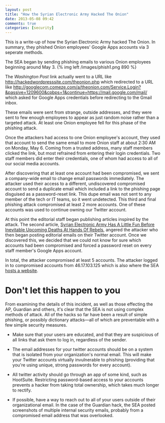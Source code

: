 ```yaml
---
layout: post
title: "How the Syrian Electronic Army Hacked The Onion"
date: 2013-05-08 09:42
comments: true
categories: [security]
---
```

This is a write-up of how the Syrian Electronic Army hacked The Onion. In summary, they phished Onion employees' Google Apps accounts via 3 seperate methods.

The SEA began by sending phishing emails to various Onion employees beginning around May 3.
{% img left /images/phish1.png 890 %}

The _Washington Post_ link actually went to a URL like
    http://hackedwordpresssite.com/theonion.php
which redirected to a URL like
    http://googlecom.comeze.com/a/theonion.com/Service.Login?&passive=1209600&cpbps=1&continue=https://mail.google.com/mail/
which asked for Google Apps credentials before redirecting to the Gmail inbox.

These emails were sent from strange, outside addresses, and they were sent to few enough employees to appear as just random noise rather than a targeted attack.
At least one Onion employee fell for this phase of the phishing attack.

Once the attackers had access to one Onion employee's account, they used that account to send the same email to more Onion staff at about 2:30 AM on Monday, May 6. Coming from a trusted address, many staff members clicked the link, but most refrained from entering their login credentials. Two staff members did enter their credentials, one of whom had access to all of our social media accounts.

After discovering that at least one account had been compromised, we sent a company-wide email to change email passwords immediately. The attacker used their access to a different, undiscovered compromised account to send a duplicate email which included a link to the phishing page disguised as a password-reset link. This dupe email was not sent to any member of the tech or IT teams, so it went undetected. This third and final phishing attack compromised at least 2 more accounts. One of these accounts was used to continue owning our Twitter account.

At this point the editorial staff began publishing articles inspired by the attack. The second article, [Syrian Electronic Army Has A Little Fun Before Inevitable Upcoming Deaths At Hands Of Rebels](http://www.theonion.com/articles/syrian-electronic-army-has-a-little-fun-before-ine,32324/), angered the attacker who then began posting editorial emails on their Twitter account. Once we discovered this, we decided that we could not know for sure which accounts had been compromised and forced a password reset on every staff member's Google Apps account.

In total, the attacker compromised at least 5 accounts. The attacker logged in to compromised accounts from 46.17.103.125 which is also where the SEA [hosts a website](http://46.17.103.125/en/site/index).

# Don't let this happen to you

From examining the details of this incident, as well as those effecting the AP, Guardian and others, it's clear that the SEA is not using complex methods of attack. All of the hacks so far have been a result of simple phishing, or possibly dictionary attacks—all of which are preventable with a few simple security measures.

* Make sure that your users are educated, and that they are suspicious of all links that ask them to log in, regardless of the sender.

* The email addresses for your twitter accounts should be on a system that is isolated from your organization's normal email. This will make your Twitter accounts virtually invulnerable to phishing (providing that you're using unique, strong passwords for every account).

* All twitter activity should go through an app of some kind, such as HootSuite. Restricting password-based access to your accounts prevents a hacker from taking total ownership, which takes much longer to rectify.

* If possible, have a way to reach out to all of your users outside of their organizational email. In the case of the Guardian hack, the SEA posted screenshots of multiple internal security emails, probably from a compromised email address that was overlooked.

